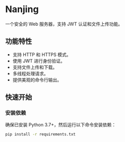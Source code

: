 # Nanjing

一个安全的 Web 服务器，支持 JWT 认证和文件上传功能。

## 功能特性
- 支持 HTTP 和 HTTPS 模式。
- 使用 JWT 进行身份验证。
- 支持文件上传和下载。
- 多线程处理请求。
- 提供美观的命令行输出。

## 快速开始

### 安装依赖
确保已安装 Python 3.7+，然后运行以下命令安装依赖：
```bash
pip install -r requirements.txt

